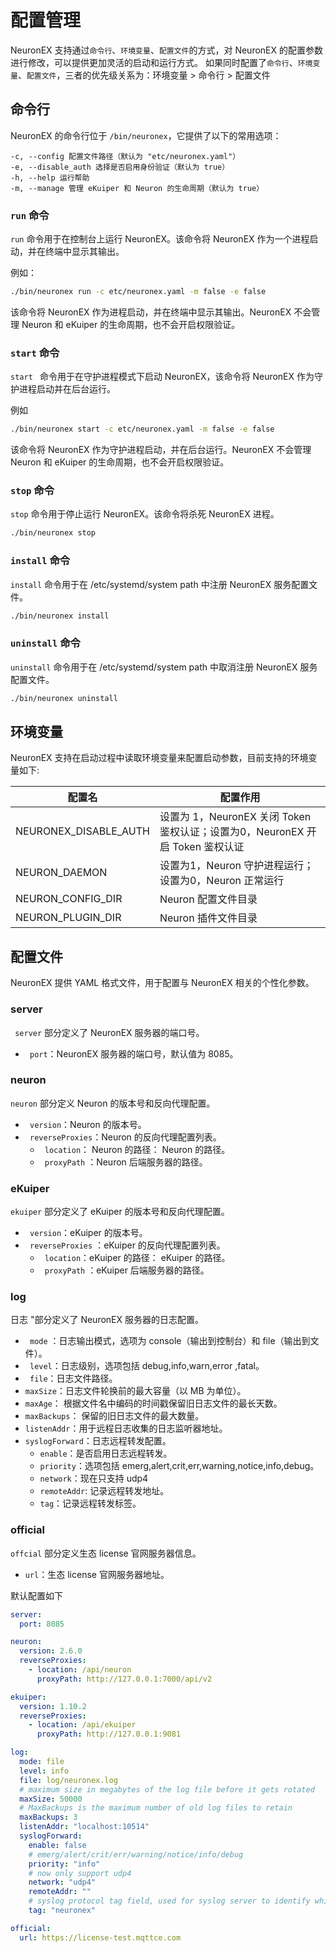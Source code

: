 # 配置管理

NeuronEX 支持通过`命令行`、`环境变量`、`配置文件`的方式，对 NeuronEX 的配置参数进行修改，可以提供更加灵活的启动和运行方式。
如果同时配置了`命令行`、`环境变量`、`配置文件`，三者的优先级关系为：环境变量 > 命令行 > 配置文件

## 命令行

NeuronEX 的命令行位于 `/bin/neuronex`，它提供了以下的常用选项：
```shell
-c, --config 配置文件路径（默认为 "etc/neuronex.yaml"）
-e, --disable_auth 选择是否启用身份验证（默认为 true）
-h, --help 运行帮助
-m, --manage 管理 eKuiper 和 Neuron 的生命周期（默认为 true）
```

### `run` 命令

`run`  命令用于在控制台上运行 NeuronEX。该命令将 NeuronEX 作为一个进程启动，并在终端中显示其输出。

例如：
```sh
./bin/neuronex run -c etc/neuronex.yaml -m false -e false
```

该命令将 NeuronEX 作为进程启动，并在终端中显示其输出。NeuronEX 不会管理 Neuron 和 eKuiper 的生命周期，也不会开启权限验证。

### `start` 命令

`start ` 命令用于在守护进程模式下启动 NeuronEX，该命令将 NeuronEX 作为守护进程启动并在后台运行。

例如

```sh
./bin/neuronex start -c etc/neuronex.yaml -m false -e false
```

该命令将 NeuronEX 作为守护进程启动，并在后台运行。NeuronEX 不会管理 Neuron 和 eKuiper 的生命周期，也不会开启权限验证。

### `stop` 命令

`stop` 命令用于停止运行 NeuronEX。该命令将杀死 NeuronEX 进程。

```sh
./bin/neuronex stop
```

### `install` 命令

`install` 命令用于在 /etc/systemd/system path 中注册 NeuronEX 服务配置文件。

```sh
./bin/neuronex install
```

### `uninstall` 命令

`uninstall` 命令用于在 /etc/systemd/system path 中取消注册 NeuronEX 服务配置文件。

```sh
./bin/neuronex uninstall
```

## 环境变量

NeuronEX 支持在启动过程中读取环境变量来配置启动参数，目前支持的环境变量如下:

| 配置名                          | 配置作用                                                                           |
| ------------------------------ | --------------------------------------------------------------------------------- |
| NEURONEX_DISABLE_AUTH          | 设置为 1，NeuronEX 关闭 Token 鉴权认证；设置为0，NeuronEX 开启 Token 鉴权认证                |
| NEURON_DAEMON                  | 设置为1，Neuron 守护进程运行；设置为0，Neuron 正常运行                                   |
| NEURON_CONFIG_DIR              | Neuron 配置文件目录                                                                  |
| NEURON_PLUGIN_DIR              | Neuron 插件文件目录                                                                  |
## 配置文件

NeuronEX 提供 YAML 格式文件，用于配置与 NeuronEX 相关的个性化参数。

### server

` server`  部分定义了 NeuronEX 服务器的端口号。

- ` port`：NeuronEX 服务器的端口号，默认值为 8085。

### neuron

` neuron ` 部分定义 Neuron 的版本号和反向代理配置。

- ` version`：Neuron 的版本号。
- ` reverseProxies`：Neuron 的反向代理配置列表。
  - ` location`： Neuron 的路径： Neuron 的路径。
  - ` proxyPath` ：Neuron 后端服务器的路径。

### eKuiper

` ekuiper ` 部分定义了 eKuiper 的版本号和反向代理配置。

- ` version`：eKuiper 的版本号。
- ` reverseProxies` ：eKuiper 的反向代理配置列表。
  - ` location`：eKuiper 的路径： eKuiper 的路径。
  - ` proxyPath` ：eKuiper 后端服务器的路径。

### log

日志 "部分定义了 NeuronEX 服务器的日志配置。

- ` mode` ：日志输出模式，选项为 console（输出到控制台）和 file（输出到文件）。
- ` level`：日志级别，选项包括 debug,info,warn,error ,fatal。
- ` file`：日志文件路径。
- `maxSize`：日志文件轮换前的最大容量（以 MB 为单位）。
- `maxAge`： 根据文件名中编码的时间戳保留旧日志文件的最长天数。
- `maxBackups`： 保留的旧日志文件的最大数量。
- `listenAddr`：用于远程日志收集的日志监听器地址。
- `syslogForward`：日志远程转发配置。
  - `enable`：是否启用日志远程转发。
  - `priority`：选项包括 emerg,alert,crit,err,warning,notice,info,debug。
  - `network`：现在只支持 udp4
  - `remoteAddr`: 记录远程转发地址。
  - `tag`：记录远程转发标签。

### official

`offcial` 部分定义生态 license 官网服务器信息。

- `url`：生态 license 官网服务器地址。

 默认配置如下

```yaml
server:
  port: 8085

neuron:
  version: 2.6.0
  reverseProxies:
    - location: /api/neuron
      proxyPath: http://127.0.0.1:7000/api/v2

ekuiper:
  version: 1.10.2
  reverseProxies:
    - location: /api/ekuiper
      proxyPath: http://127.0.0.1:9081

log:
  mode: file
  level: info
  file: log/neuronex.log
  # maximum size in megabytes of the log file before it gets rotated
  maxSize: 50000
  # MaxBackups is the maximum number of old log files to retain
  maxBackups: 3
  listenAddr: "localhost:10514"
  syslogForward:
    enable: false
    # emerg/alert/crit/err/warning/notice/info/debug
    priority: "info"
    # now only support udp4
    network: "udp4"
    remoteAddr: ""
    # syslog protocol tag field, used for syslog server to identify which neuronex client send the syslog message
    tag: "neuronex"

official:
  url: https://license-test.mqttce.com
```
